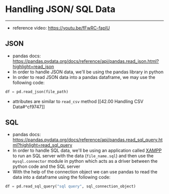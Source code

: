 # Handling JSON/ SQL Data
----
- reference video: https://youtu.be/fFwRC-fapIU
## JSON
- pandas docs: https://pandas.pydata.org/docs/reference/api/pandas.read_json.html?highlight=read_json
- In order to handle JSON data, we'll be using the pandas library in python
- In order to read JSON data into a pandas dataframe, we may use the following code:
```python
df = pd.read_json(file_path)
```
- attributes are similar to `read_csv` method [[42.00 Handling CSV Data#^cf9747]]
## SQL
- pandas docs: https://pandas.pydata.org/docs/reference/api/pandas.read_sql_query.html?highlight=read_sql_query
- In order to handle SQL data, we'll be using an application called [XAMPP](https://www.apachefriends.org) to run an SQL server with the data (`file_name.sql`) and then use the `mysql.connector` module in python which acts as a driver between the python code and the SQL server
- With the help of the connection object we can use pandas to read the data into a dataframe using the following code:
```python
df = pd.read_sql_query("sql query", sql_connection_object)
```
